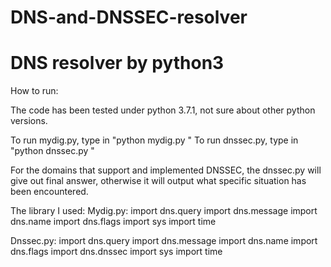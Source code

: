 # DNS-and-DNSSEC-resolver
# DNS resolver by python3

How to run:

The code has been tested under python 3.7.1, not sure about other python versions.

To run mydig.py, type in "python mydig.py <domain> <dnsType>" 
To run dnssec.py, type in "python dnssec.py <domain> <dnsType>"

For the domains that support and implemented DNSSEC, the dnssec.py will give out
final answer, otherwise it will output what specific situation has been encountered.


The library I used:
Mydig.py:
import dns.query
import dns.message
import dns.name
import dns.flags
import sys
import time

Dnssec.py:
import dns.query
import dns.message
import dns.name
import dns.flags
import dns.dnssec
import sys
import time
